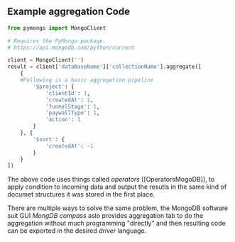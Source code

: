 ## Example aggregation Code

~~~python
from pymongo import MongoClient

# Requires the PyMongo package.
# https://api.mongodb.com/python/current

client = MongoClient('')
result = client['dataBaseName']['collectionName'].aggregate([
    {
    #Following is a basic aggregation pipeline
        '$project': {
            'clientId': 1,
            'createdAt': 1,
            'funnelStage': 1,
            'paywallType': 1,
            'action': 1
        }
    }, {
        '$sort': {
            'createdAt': -1
        }
    }
])
~~~

The above code uses things called *operators* [[OperatorsMogoDB]], to apply condition to incoming data and output the resutls in the same kind of 
documet structures it was stored in the first place.

There are multiple ways to solve the same problem, the MongoDB software suit GUI *MongDB compass* aslo provides aggregation tab to 
do the aggregation without much programming "directly" and then resulting code can be exported in the desired *driver* language.

